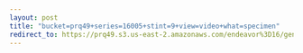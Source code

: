 ```yaml
---
layout: post
title: "bucket=prq49+series=16005+stint=9+view=video+what=specimen"
redirect_to: https://prq49.s3.us-east-2.amazonaws.com/endeavor%3D16/genomes/stage%3D0%2Bwhat%3Dgenerated/stint%3D9/series%3D16005/a%3Dgenome%2Bcriteria%3Dabundance%2Bmorph%3Dwildtype%2Bproc%3D0%2Bseries%3D16005%2Bstint%3D9%2Bthread%3D0%2Bvariation%3Dmaster%2Bext%3D.json.gz
---
```

